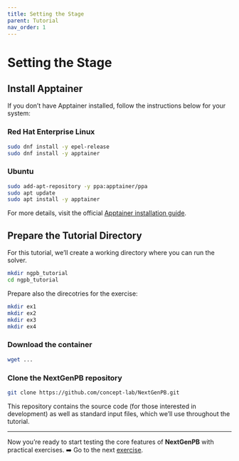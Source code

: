 ```yaml
---
title: Setting the Stage
parent: Tutorial
nav_order: 1
---
```


# Setting the Stage

## Install Apptainer

If you don’t have Apptainer installed, follow the instructions below for your system:

### Red Hat Enterprise Linux

```bash
sudo dnf install -y epel-release
sudo dnf install -y apptainer
```

### Ubuntu

```bash
sudo add-apt-repository -y ppa:apptainer/ppa
sudo apt update
sudo apt install -y apptainer
```

For more details, visit the official [Apptainer installation guide](https://apptainer.org/docs/admin/main/installation.html#).

## Prepare the Tutorial Directory

For this tutorial, we’ll create a working directory where you can run the solver.

```bash
mkdir ngpb_tutorial
cd ngpb_tutorial
```

Prepare also the direcotries for the exercise:

```bash
mkdir ex1
mkdir ex2
mkdir ex3
mkdir ex4
```

### Download the container

```bash
wget ...
```

### Clone the NextGenPB repository

```bash
git clone https://github.com/concept-lab/NextGenPB.git
```

This repository contains the source code (for those interested in development) as well as standard input files, which we’ll use throughout the tutorial.

---

Now you’re ready to start testing the core features of **NextGenPB** with practical exercises.
➡️ Go to the next [exercise](/nextgenpb_tutorial/docs/tutorial/ex1).